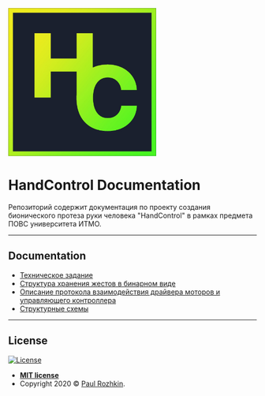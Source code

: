 <a href="#">
    <img src="https://raw.githubusercontent.com/paulrozhkin/handcontrol-documentation/master/img/logo.jpg" title="Tamagotchi" alt="Tamagotchi" width="300">
</a>

# HandControl Documentation
Репозиторий содержит документация по проекту создания бионического протеза руки человека "HandControl" в рамках предмета ПОВС университета ИТМО.

---
## Documentation
- [Техническое задание](https://drive.google.com/file/d/1cqkkF5T1tbHveukGfZ9xDzcllJlMix2C/view?usp=sharing)
- [Структура хранения жестов в бинарном виде](https://drive.google.com/file/d/1OnO30J-9fwsbOD4GN_hx2NX_UBJOJHLD/view?usp=sharing)
- [Описание протокола взаимодействия драйвера моторов и управляющего контроллера](https://drive.google.com/file/d/1_azK8TsY6GFS11r03LjgoXlnlsHRx1bY/view?usp=sharing)
- [Структурные схемы](https://drive.google.com/file/d/1vrgI22urawGpTWdn-38CHDkq6wjfTROy/view?usp=sharing)

---

## License

[![License](http://img.shields.io/:license-mit-blue.svg?style=flat-square)](http://badges.mit-license.org)

- **[MIT license](http://opensource.org/licenses/mit-license.php)**
- Copyright 2020 © <a href="https://github.com/paulrozhkin" target="_blank">Paul Rozhkin</a>.
